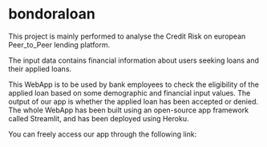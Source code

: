 # bondoraloan
This project is mainly performed to analyse the Credit Risk on european Peer_to_Peer lending platform.

The input data contains financial information about users seeking loans and their applied loans.

This WebApp is to be used by bank employees to check the eligibility of the applied loan based on some demographic and financial input values. The output of our app is whether the applied loan has been accepted or denied. The whole WebApp has been built using an open-source app framework called Streamlit, and has been deployed using Heroku.

You can freely access our app through the following link: 
